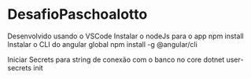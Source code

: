 # DesafioPaschoalotto

Desenvolvido usando o VSCode
Instalar o nodeJs para o app 
  npm install
Instalar o CLI do angular global
  npm install -g @angular/cli
  
 Iniciar Secrets para string de conexão com o banco no core
    dotnet user-secrets init
